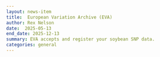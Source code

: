 ```yaml
---
layout: news-item
title:  European Variation Archive (EVA)
author: Rex Nelson
date:  2025-05-13
end_date: 2025-12-13
summary: EVA accepts and register your soybean SNP data.
categories: general    
---
```


